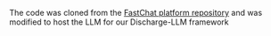 The code was cloned from the [FastChat platform repository](https://github.com/lm-sys/FastChat/tree/main) and was modified to host the LLM for our Discharge-LLM framework

